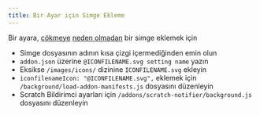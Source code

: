 ```yaml
---
title: Bir Ayar için Simge Ekleme
---
```

Bir ayara, [çökmeye](https://github.com/ScratchAddons/ScratchAddons/commit/ead64b9da1434e7ed593c141cba7b02addd70a54) [neden olmadan](https://github.com/ScratchAddons/ScratchAddons/pull/1529) bir simge eklemek için

- Simge dosyasının adının kısa çizgi içermediğinden emin olun
- `addon.json` üzerine `@ICONFILENAME.svg setting name` yazın
- Eksikse `/images/icons/` dizinine `ICONFILENAME.svg` ekleyin
- `iconfilenameIcon: "@ICONFILENAME.svg",` eklemek için `/background/load-addon-manifests.js` dosyasını düzenleyin
- Scratch Bildirimci ayarları için `/addons/scratch-notifier/background.js` dosyasını düzenleyin